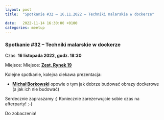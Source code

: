 ```yaml
---
layout: post
title:  "Spotkanie #32 – 16.11.2022 – Techniki malarskie w dockerze"

date:   2022-11-14 16:30:00 +0100
categories: meetup
---
```


### Spotkanie #32 – Techniki malarskie w dockerze

Czas: **16 listopada 2022, godz. 18:30**

Miejsce: Miejsce: **[Zest, Rynek 19](https://goo.gl/maps/1yqjLALN2zr4TTQQ9)**

Kolejne spotkanie, kolejna ciekawa prezentacja:

* **[Michał Borkowski](https://twitter.com/wielkiborsuk)** opowie o tym jak dobrze budować obrazy dockerowe (a jak ich nie budować)

Serdecznie zapraszamy :) Koniecznie zarezerwujcie sobie czas na afterparty! ;-)

Do zobaczenia!
